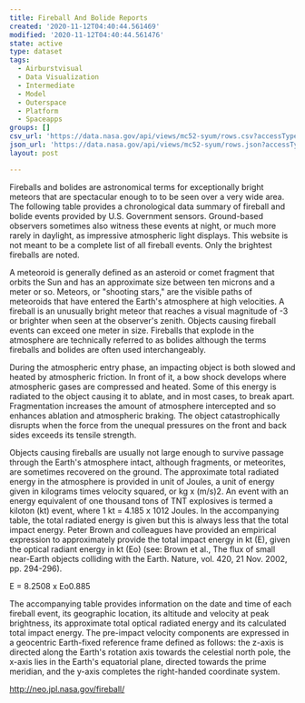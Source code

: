 ```yaml
---
title: Fireball And Bolide Reports
created: '2020-11-12T04:40:44.561469'
modified: '2020-11-12T04:40:44.561476'
state: active
type: dataset
tags:
  - Airburstvisual
  - Data Visualization
  - Intermediate
  - Model
  - Outerspace
  - Platform
  - Spaceapps
groups: []
csv_url: 'https://data.nasa.gov/api/views/mc52-syum/rows.csv?accessType=DOWNLOAD'
json_url: 'https://data.nasa.gov/api/views/mc52-syum/rows.json?accessType=DOWNLOAD'
layout: post

---
```

Fireballs and bolides are astronomical terms for exceptionally bright meteors that are spectacular enough to to be seen over a very wide area. The following table provides a chronological data summary of fireball and bolide events provided by U.S. Government sensors. Ground-based observers sometimes also witness these events at night, or much more rarely in daylight, as impressive atmospheric light displays. This website is not meant to be a complete list of all fireball events. Only the brightest fireballs are noted.

A meteoroid is generally defined as an asteroid or comet fragment that orbits the Sun and has an approximate size between ten microns and a meter or so. Meteors, or "shooting stars," are the visible paths of meteoroids that have entered the Earth's atmosphere at high velocities. A fireball is an unusually bright meteor that reaches a visual magnitude of -3 or brighter when seen at the observer's zenith. Objects causing fireball events can exceed one meter in size. Fireballs that explode in the atmosphere are technically referred to as bolides although the terms fireballs and bolides are often used interchangeably.

During the atmospheric entry phase, an impacting object is both slowed and heated by atmospheric friction. In front of it, a bow shock develops where atmospheric gases are compressed and heated. Some of this energy is radiated to the object causing it to ablate, and in most cases, to break apart. Fragmentation increases the amount of atmosphere intercepted and so enhances ablation and atmospheric braking. The object catastrophically disrupts when the force from the unequal pressures on the front and back sides exceeds its tensile strength.

Objects causing fireballs are usually not large enough to survive passage through the Earth's atmosphere intact, although fragments, or meteorites, are sometimes recovered on the ground. The approximate total radiated energy in the atmosphere is provided in unit of Joules, a unit of energy given in kilograms times velocity squared, or kg x (m/s)2. An event with an energy equivalent of one thousand tons of TNT explosives is termed a kiloton (kt) event, where 1 kt = 4.185 x 1012 Joules. In the accompanying table, the total radiated energy is given but this is always less that the total impact energy. Peter Brown and colleagues have provided an empirical expression to approximately provide the total impact energy in kt (E), given the optical radiant energy in kt (Eo) (see: Brown et al., The flux of small near-Earth objects colliding with the Earth. Nature, vol. 420, 21 Nov. 2002, pp. 294-296).

E = 8.2508 x Eo0.885

The accompanying table provides information on the date and time of each fireball event, its geographic location, its altitude and velocity at peak brightness, its approximate total optical radiated energy and its calculated total impact energy. The pre-impact velocity components are expressed in a geocentric Earth-fixed reference frame defined as follows: the z-axis is directed along the Earth's rotation axis towards the celestial north pole, the x-axis lies in the Earth's equatorial plane, directed towards the prime meridian, and the y-axis completes the right-handed coordinate system.

http://neo.jpl.nasa.gov/fireball/
